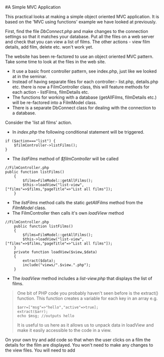 #A Simple MVC Application

This practical looks at making a simple object oriented MVC application. It is based on the 'MVC using functions' example we have looked at previously. 

First, find the file *DbConnect.php* and make changes to the connection settings so that it matches your database. Put all the files on a web server and check that you can view a list of films. The other actions - view film details, add film, delete etc. won't work yet.

The website has been re-factored to use an object oriented MVC pattern. Take some time to look at the files in the web site.

* It use a basic front controller pattern, see index.php, just like we looked at in the seminar. 
* Instead of having separate files for each controller:- list.php, details.php etc. there is now a FilmController class, this will feature methods for each action - listFilms, filmDetails etc. 
* The functions for working with a database (getAllFilms, filmDetails etc.) will be re-factored into a FilmModel class. 
* There is a separate DbConnect class for dealing with the connection to a database.

Consider the 'list all films' action. 

* In *index.php* the following conditional statement will be triggered. 

```
if ($action==="list") {
    $filmController->listFilms();
}
```

* The *listFilms* method of *$filmController* will be called

```
//FilmController.php
public function listFilms()
    {
        $films=FilmModel::getAllFilms();
        $this->loadView("list-view",["films"=>$films,"pageTitle"=>"List all films"]);
    }
```

* The *listFilms* method calls the static *getAllFilms* method from the *FilmModel* class.
* The FilmController then calls it's own *loadView* method

```
//FilmController.php
    public function listFilms()
    {
        $films=FilmModel::getAllFilms();
        $this->loadView("list-view",["films"=>$films,"pageTitle"=>"List all films"]);
    }
    private function loadView($view,$data)
    {
        extract($data);
        include("views/".$view.".php");
    }

```

* The *loadView* method includes a *list-view.php* that displays the list of films. 

> One bit of PHP code you probably haven't seen before is the extract() function. This function creates a variable for each key in an array e.g. 
> ```
> $arr=["msg"=>"hello","active"=>true];
> extract($arr);
> echo $msg; //outputs hello
> ```
> It is useful to us here as it allows us to unpack data in loadView and make it easily accessible to the code in a view. 
>

On your own try and add code so that when the user clicks on a film the details for the film are displayed. 
You won't need to make any changes to the view files. 
You will need to add 



